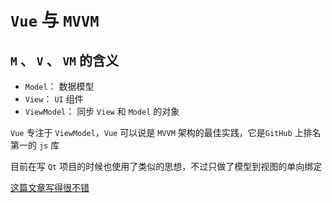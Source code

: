# `Vue` 与 `MVVM`

## `M` 、 `V` 、 `VM` 的含义

- `Model`： 数据模型
- `View`： `UI` 组件
- `ViewModel`： 同步 `View` 和 `Model` 的对象

`Vue` 专注于 `ViewModel`，`Vue` 可以说是 `MVVM` 架构的最佳实践，它是`GitHub` 上排名第一的 `js` 库

目前在写 `Qt` 项目的时候也使用了类似的思想，不过只做了模型到视图的单向绑定

[这篇文章写得很不错]((https://www.cnblogs.com/onepixel/p/6034307.html))

 
 <comment-comment/> 
 